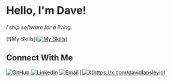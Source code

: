 # Hello, I'm Dave!

<p>
  <em>
   I ship software for a living.
  </em>
</p>

[![My Skills]([![My Skills](https://skillicons.dev/icons?i=aws,gcp,angular,ansible,apple,babel,bash,bitbucket,bootstrap,bsd,c,cpp,css,d3,debian,django,docker,flask,git,github,githubactions,gitlab,go,heroku,html,htmx,ai,java,js,jenkins,jquery,kubernetes,latex,linkedin,linux,md,mongodb,mysql,netxjs,nodejs,npm,openstack,postgres,postman,pycharm,py,r,rabbitmq,react,redhat,redis,sqlite,stackoverflow,sublime,selenium,tailwind,twitter,ubuntu,vim,vscode,webpack)](https://skillicons.dev))

## Connect With Me

[![GitHub](https://img.shields.io/badge/-GitHub-000?logo=github&logoColor=white&style=flat-square)](https://github.com/davidlapsleyio)
[![LinkedIn](https://img.shields.io/badge/-LinkedIn-blue?logo=linkedin&logoColor=white&style=flat-square)](https://www.linkedin.com/in/davidlapsley)
[![Email](https://img.shields.io/badge/-Email-D14836?logo=gmail&logoColor=white&style=flat-square)](mailto:davidlapsleyio@gmail.com)
[![X](https://img.shields.io/twitter/follow/davidlapsleyio)(https://x.com/davidlapsleyio)
